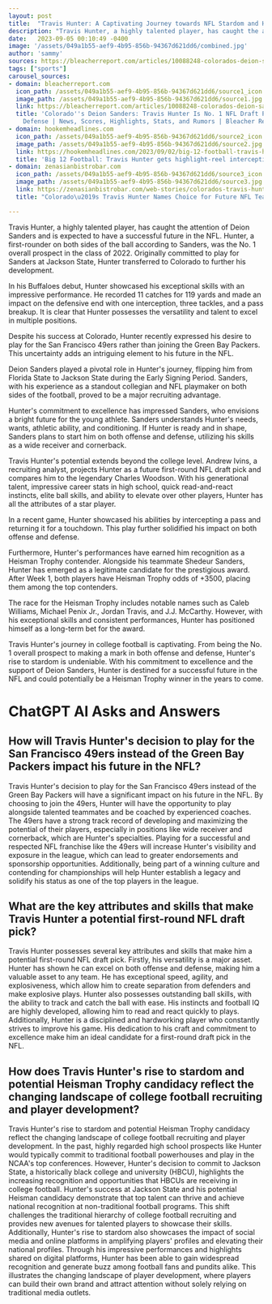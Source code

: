 ```yaml
---
layout: post
title:  "Travis Hunter: A Captivating Journey towards NFL Stardom and Heisman Trophy Contention"
description: "Travis Hunter, a highly talented player, has caught the attention of Deion Sanders and is expected to have a successful future in the NFL."
date:   2023-09-05 00:10:49 -0400
image: '/assets/049a1b55-aef9-4b95-856b-94367d621dd6/combined.jpg'
author: 'sammy'
sources: https://bleacherreport.com/articles/10088248-colorados-deion-sanders-travis-hunter-is-no-1-nfl-draft-pick-on-offense-defense https://247sports.com/article/deion-sanders-says-travis-hunter-playing-two-positions-was-recruiting-advantage-over-florida-state-186875853/ https://www.espn.com/college-football/player/gamelog/_/id/4685415/travis-hunter https://hookemheadlines.com/2023/09/02/big-12-football-travis-hunter-gets-highlight-reel-interception-vs-tcu/ https://zenasianbistrobar.com/web-stories/colorados-travis-hunter-names-choice-for-future-nfl-team/ https://www.sportingnews.com/us/ncaa-football/news/heisman-trophy-odds-2023-shedeur-sanders-travis-hunter/9acf01f339d629a9d0005b01
tags: ["sports"]
carousel_sources:
- domain: bleacherreport.com
  icon_path: /assets/049a1b55-aef9-4b95-856b-94367d621dd6/source1_icon.jpg
  image_path: /assets/049a1b55-aef9-4b95-856b-94367d621dd6/source1.jpg
  link: https://bleacherreport.com/articles/10088248-colorados-deion-sanders-travis-hunter-is-no-1-nfl-draft-pick-on-offense-defense
  title: 'Colorado''s Deion Sanders: Travis Hunter Is No. 1 NFL Draft Pick on Offense,
    Defense | News, Scores, Highlights, Stats, and Rumors | Bleacher Report'
- domain: hookemheadlines.com
  icon_path: /assets/049a1b55-aef9-4b95-856b-94367d621dd6/source2_icon.jpg
  image_path: /assets/049a1b55-aef9-4b95-856b-94367d621dd6/source2.jpg
  link: https://hookemheadlines.com/2023/09/02/big-12-football-travis-hunter-gets-highlight-reel-interception-vs-tcu/
  title: 'Big 12 Football: Travis Hunter gets highlight-reel interception vs. TCU'
- domain: zenasianbistrobar.com
  icon_path: /assets/049a1b55-aef9-4b95-856b-94367d621dd6/source3_icon.jpg
  image_path: /assets/049a1b55-aef9-4b95-856b-94367d621dd6/source3.jpg
  link: https://zenasianbistrobar.com/web-stories/colorados-travis-hunter-names-choice-for-future-nfl-team/
  title: "Colorado\u2019s Travis Hunter Names Choice for Future NFL Team - zenasianbistrobar"

---
```


Travis Hunter, a highly talented player, has caught the attention of Deion Sanders and is expected to have a successful future in the NFL. Hunter, a first-rounder on both sides of the ball according to Sanders, was the No. 1 overall prospect in the class of 2022. Originally committed to play for Sanders at Jackson State, Hunter transferred to Colorado to further his development.

In his Buffaloes debut, Hunter showcased his exceptional skills with an impressive performance. He recorded 11 catches for 119 yards and made an impact on the defensive end with one interception, three tackles, and a pass breakup. It is clear that Hunter possesses the versatility and talent to excel in multiple positions.

Despite his success at Colorado, Hunter recently expressed his desire to play for the San Francisco 49ers rather than joining the Green Bay Packers. This uncertainty adds an intriguing element to his future in the NFL.

Deion Sanders played a pivotal role in Hunter's journey, flipping him from Florida State to Jackson State during the Early Signing Period. Sanders, with his experience as a standout collegian and NFL playmaker on both sides of the football, proved to be a major recruiting advantage.

Hunter's commitment to excellence has impressed Sanders, who envisions a bright future for the young athlete. Sanders understands Hunter's needs, wants, athletic ability, and conditioning. If Hunter is ready and in shape, Sanders plans to start him on both offense and defense, utilizing his skills as a wide receiver and cornerback.

Travis Hunter's potential extends beyond the college level. Andrew Ivins, a recruiting analyst, projects Hunter as a future first-round NFL draft pick and compares him to the legendary Charles Woodson. With his generational talent, impressive career stats in high school, quick read-and-react instincts, elite ball skills, and ability to elevate over other players, Hunter has all the attributes of a star player.

In a recent game, Hunter showcased his abilities by intercepting a pass and returning it for a touchdown. This play further solidified his impact on both offense and defense.

Furthermore, Hunter's performances have earned him recognition as a Heisman Trophy contender. Alongside his teammate Shedeur Sanders, Hunter has emerged as a legitimate candidate for the prestigious award. After Week 1, both players have Heisman Trophy odds of +3500, placing them among the top contenders.

The race for the Heisman Trophy includes notable names such as Caleb Williams, Michael Penix Jr., Jordan Travis, and J.J. McCarthy. However, with his exceptional skills and consistent performances, Hunter has positioned himself as a long-term bet for the award.

Travis Hunter's journey in college football is captivating. From being the No. 1 overall prospect to making a mark in both offense and defense, Hunter's rise to stardom is undeniable. With his commitment to excellence and the support of Deion Sanders, Hunter is destined for a successful future in the NFL and could potentially be a Heisman Trophy winner in the years to come.


# ChatGPT AI Asks and Answers
## How will Travis Hunter's decision to play for the San Francisco 49ers instead of the Green Bay Packers impact his future in the NFL?
Travis Hunter's decision to play for the San Francisco 49ers instead of the Green Bay Packers will have a significant impact on his future in the NFL. By choosing to join the 49ers, Hunter will have the opportunity to play alongside talented teammates and be coached by experienced coaches. The 49ers have a strong track record of developing and maximizing the potential of their players, especially in positions like wide receiver and cornerback, which are Hunter's specialties. Playing for a successful and respected NFL franchise like the 49ers will increase Hunter's visibility and exposure in the league, which can lead to greater endorsements and sponsorship opportunities. Additionally, being part of a winning culture and contending for championships will help Hunter establish a legacy and solidify his status as one of the top players in the league.

## What are the key attributes and skills that make Travis Hunter a potential first-round NFL draft pick?
Travis Hunter possesses several key attributes and skills that make him a potential first-round NFL draft pick. Firstly, his versatility is a major asset. Hunter has shown he can excel on both offense and defense, making him a valuable asset to any team. He has exceptional speed, agility, and explosiveness, which allow him to create separation from defenders and make explosive plays. Hunter also possesses outstanding ball skills, with the ability to track and catch the ball with ease. His instincts and football IQ are highly developed, allowing him to read and react quickly to plays. Additionally, Hunter is a disciplined and hardworking player who constantly strives to improve his game. His dedication to his craft and commitment to excellence make him an ideal candidate for a first-round draft pick in the NFL.

## How does Travis Hunter's rise to stardom and potential Heisman Trophy candidacy reflect the changing landscape of college football recruiting and player development?
Travis Hunter's rise to stardom and potential Heisman Trophy candidacy reflect the changing landscape of college football recruiting and player development. In the past, highly regarded high school prospects like Hunter would typically commit to traditional football powerhouses and play in the NCAA's top conferences. However, Hunter's decision to commit to Jackson State, a historically black college and university (HBCU), highlights the increasing recognition and opportunities that HBCUs are receiving in college football. Hunter's success at Jackson State and his potential Heisman candidacy demonstrate that top talent can thrive and achieve national recognition at non-traditional football programs. This shift challenges the traditional hierarchy of college football recruiting and provides new avenues for talented players to showcase their skills. Additionally, Hunter's rise to stardom also showcases the impact of social media and online platforms in amplifying players' profiles and elevating their national profiles. Through his impressive performances and highlights shared on digital platforms, Hunter has been able to gain widespread recognition and generate buzz among football fans and pundits alike. This illustrates the changing landscape of player development, where players can build their own brand and attract attention without solely relying on traditional media outlets.

